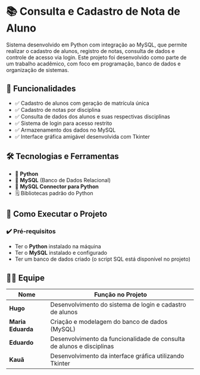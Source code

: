 # 📚 Consulta e Cadastro de Nota de Aluno

Sistema desenvolvido em Python com integração ao MySQL, que permite realizar o cadastro de alunos, registro de notas, consulta de dados e controle de acesso via login. Este projeto foi desenvolvido como parte de um trabalho acadêmico, com foco em programação, banco de dados e organização de sistemas.

## 🚀 Funcionalidades

- ✅ Cadastro de alunos com geração de matrícula única
- ✅ Cadastro de notas por disciplina
- ✅ Consulta de dados dos alunos e suas respectivas disciplinas
- ✅ Sistema de login para acesso restrito
- ✅ Armazenamento dos dados no MySQL
- ✅ Interface gráfica amigável desenvolvida com Tkinter

## 🛠️ Tecnologias e Ferramentas

- 🐍 **Python**
- 🐬 **MySQL** (Banco de Dados Relacional)
- 🔗 **MySQL Connector para Python**
- 🗒️ Bibliotecas padrão do Python

## 🎯 Como Executar o Projeto

### ✔️ Pré-requisitos

- Ter o **Python** instalado na máquina
- Ter o **MySQL** instalado e configurado
- Ter um banco de dados criado (o script SQL está disponível no projeto)

## 👨‍💻 Equipe

| Nome             | Função no Projeto                      |
|------------------|-----------------------------------------|
| **Hugo**         | Desenvolvimento do sistema de login e cadastro de alunos |
| **Maria Eduarda**| Criação e modelagem do banco de dados (MySQL)             |
| **Eduardo**      | Desenvolvimento da funcionalidade de consulta de alunos e disciplinas |
| **Kauã**         | Desenvolvimento da interface gráfica utilizando Tkinter   |
